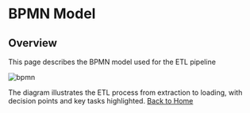 # BPMN Model

## Overview
This page describes the BPMN model used for the ETL pipeline

![bpmn](C://Users//penta//ETL-Project//bpmn.png![img.png](img.png))

The diagram illustrates the ETL process from extraction to loading, with decision points and key tasks highlighted.
[Back to Home](index.md)
